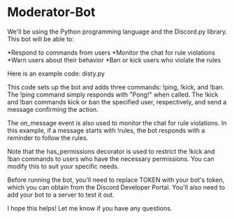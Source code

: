 # Moderator-Bot

We'll be using the Python programming language and the Discord.py library. This bot will be able to:

*Respond to commands from users
*Monitor the chat for rule violations
*Warn users about their behavior
*Ban or kick users who violate the rules

Here is an example code: disty.py


This code sets up the bot and adds three commands: !ping, !kick, and !ban. The !ping command simply responds with "Pong!" when called. The !kick and !ban commands kick or ban the specified user, respectively, and send a message confirming the action.

The on_message event is also used to monitor the chat for rule violations. In this example, if a message starts with !rules, the bot responds with a reminder to follow the rules.

Note that the has_permissions decorator is used to restrict the !kick and !ban commands to users who have the necessary permissions. You can modify this to suit your specific needs.

Before running the bot, you'll need to replace TOKEN with your bot's token, which you can obtain from the Discord Developer Portal. You'll also need to add your bot to a server to test it out.

I hope this helps! Let me know if you have any questions.

#
